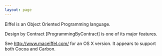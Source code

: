 ```yaml
---
layout: page
---
```




Eiffel is an Object Oriented Programming language.

Design by Contract [ProgrammingByContract] is one of its major features.

See http://www.maceiffel.com/ for an OS X version.  It appears to support both Cocoa and Carbon.

